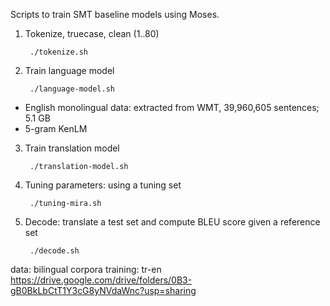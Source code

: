 Scripts to train SMT baseline models using Moses.

1. Tokenize, truecase, clean (1..80)

        ./tokenize.sh

2. Train language model

        ./language-model.sh
        
- English monolingual data: extracted from WMT, 39,960,605 sentences; 5.1 GB
- 5-gram KenLM
        
    
3. Train translation model

        ./translation-model.sh
    
4. Tuning parameters: using a tuning set
    
        ./tuning-mira.sh
    
5. Decode: translate a test set and compute BLEU score given a reference set

        ./decode.sh

data: bilingual corpora
     training: tr-en https://drive.google.com/drive/folders/0B3-gB0BkLbCtT1Y3cG8yNVdaWnc?usp=sharing
